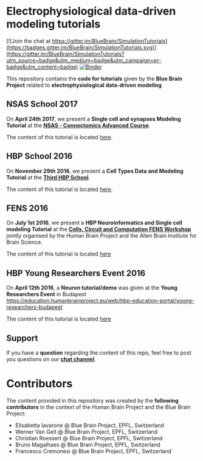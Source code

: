 # Electrophysiological data-driven modeling tutorials

[![Join the chat at https://gitter.im/BlueBrain/SimulationTutorials](https://badges.gitter.im/BlueBrain/SimulationTutorials.svg)](https://gitter.im/BlueBrain/SimulationTutorials?utm_source=badge&utm_medium=badge&utm_campaign=pr-badge&utm_content=badge)
[![Binder](http://mybinder.org/badge.svg)](http://mybinder.org/repo/BlueBrain/SimulationTutorials)

This repository contains the **code for tutorials** given by the **Blue Brain Project** related to **electrophysiological data-driven modeling**

## NSAS School 2017

On **April 24th 2017**, we present a **Single cell and synapses Modeling Tutorial** at the 
[**NSAS - Connectomics Advanced Course**](http://www.nsas.it/courses-workshops/advanced-courses/connectomics/).

The content of this tutorial is located [here](NSAS2017/).


## HBP School 2016

On **November 29th 2016**, we present a **Cell Types Data and Modeling Tutorial** at the 
[**Third HBP School**](https://education.humanbrainproject.eu/web/third-hbp-school).

The content of this tutorial is located [here](HBPSchool2016/).

## FENS 2016

On **July 1st 2016**, we present a **HBP Neuroinformatics and Single cell modeling Tutorial** at the 
[**Cells, Circuit and Computation FENS Workshop**](http://www.alleninstitute.org/what-we-do/brain-science/events-training/events/fens-2016/)
jointly organised by the Human Brain Project and the Allen Brain Institute for Brain Science.

The content of this tutorial is located [here](FENS2016/)

## HBP Young Researchers Event 2016

On **April 12th 2016**, a **Neuron tutorial/demo** was given at the **Young Researchers Event** in Budapest https://education.humanbrainproject.eu/web/hbp-education-portal/young-researchers-budapest

The content of this tutorial is located [here](YRE2016/)

## Support

If you have a **question** regarding the content of this repo, feel free to post you questions on our [**chat channel**](https://gitter.im/BlueBrain/SimulationTutorials).

# Contributors

The content provided in this repository was created by the **following contributors** in the context of the Human Brain Project and the Blue Brain Project:

* Elisabetta Iavarone @ Blue Brain Project, EPFL, Switzerland
* Werner Van Geit @ Blue Brain Project, EPFL, Switzerland
* Christian Roessert @ Blue Brain Project, EPFL, Switzerland
* Bruno Magalhaes @ Blue Brain Project, EPFL, Switzerland
* Francesco Cremonesi @ Blue Brain Project, EPFL, Switzerland
